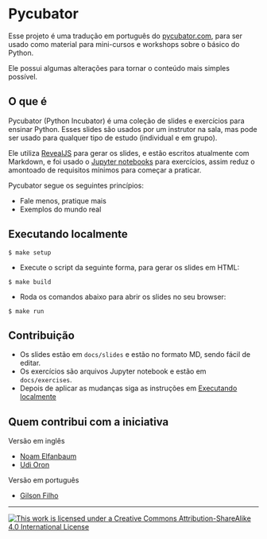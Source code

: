 # Pycubator

Esse projeto é uma tradução em português do [pycubator.com](http://pycubator.com/), para ser usado como material para mini-cursos e workshops sobre o básico do Python.

Ele possui algumas alterações para tornar o conteúdo mais simples possível.

## O que é

Pycubator (Python Incubator) é uma coleção de slides e exercícios para ensinar Python. Esses slides são usados por um instrutor na sala, mas pode ser usado para qualquer tipo de estudo (individual e em grupo).

Ele utiliza [RevealJS][rjs] para gerar os slides, e estão escritos atualmente com Markdown, e foi usado o [Jupyter notebooks][jn] para exercícios, assim reduz o amontoado de requisitos mínimos para começar a praticar.

Pycubator segue os seguintes princípios:

 - Fale menos, pratique mais
 - Exemplos do mundo real

## Executando localmente
```shell
$ make setup
```

 - Execute o script da seguinte forma, para gerar os slides em HTML:

```shell
$ make build
```

 - Roda os comandos abaixo para abrir os slides no seu browser:

```shell
$ make run
```

## Contribuição
 - Os slides estão em `docs/slides` e estão no formato MD, sendo fácil de editar.
 - Os exercícios são arquivos Jupyter notebook e estão em `docs/exercises`.
 - Depois de aplicar as mudanças siga as instruções em [Executando localmente](#executando-localmente)

## Quem contribui com a iniciativa
Versão em inglês
* [Noam Elfanbaum](https://twitter.com/noamelf)
* [Udi Oron](https://twitter.com/nonZero)

Versão em português
* [Gilson Filho](http://gilsondev.in)

---

[![This work is licensed under a Creative Commons Attribution-ShareAlike 4.0 International License][cc-img]][cc-site]


[cc-img]: https://i.creativecommons.org/l/by-sa/4.0/88x31.png
[cc-site]: http://creativecommons.org/licenses/by-sa/4.0/

[rjs]: https://github.com/hakimel/reveal.js/
[jn]: http://jupyter.org/


